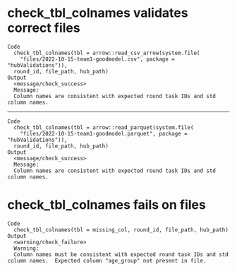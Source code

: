 # check_tbl_colnames validates correct files

    Code
      check_tbl_colnames(tbl = arrow::read_csv_arrow(system.file(
        "files/2022-10-15-team1-goodmodel.csv", package = "hubValidations")),
      round_id, file_path, hub_path)
    Output
      <message/check_success>
      Message:
      Column names are consistent with expected round task IDs and std column names.

---

    Code
      check_tbl_colnames(tbl = arrow::read_parquet(system.file(
        "files/2022-10-15-team1-goodmodel.parquet", package = "hubValidations")),
      round_id, file_path, hub_path)
    Output
      <message/check_success>
      Message:
      Column names are consistent with expected round task IDs and std column names.

# check_tbl_colnames fails on files

    Code
      check_tbl_colnames(tbl = missing_col, round_id, file_path, hub_path)
    Output
      <warning/check_failure>
      Warning:
      Column names must be consistent with expected round task IDs and std column names.  Expected column "age_group" not present in file.

